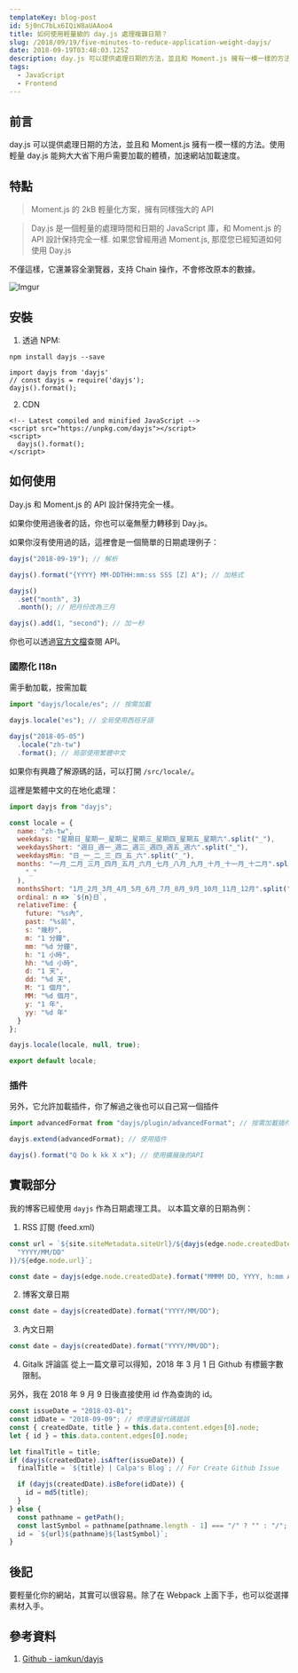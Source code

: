```yaml
---
templateKey: blog-post
id: 5j0nC7bLx6IQiW8aUAAoo4
title: 如何使用輕量級的 day.js 處理複雜日期？
slug: /2018/09/19/five-minutes-to-reduce-application-weight-dayjs/
date: 2018-09-19T03:48:03.125Z
description: day.js 可以提供處理日期的方法，並且和 Moment.js 擁有一模一樣的方法。使用輕量 day.js 能夠大大省下用戶需要加載的體積，加速網站加載速度。
tags:
  - JavaScript
  - Frontend
---
```


## 前言

day.js 可以提供處理日期的方法，並且和 Moment.js 擁有一模一樣的方法。使用輕量 day.js 能夠大大省下用戶需要加載的體積，加速網站加載速度。

## 特點

> Moment.js 的 2kB 輕量化方案，擁有同樣強大的 API

> Day.js 是一個輕量的處理時間和日期的 JavaScript 庫，和 Moment.js 的 API 設計保持完全一樣. 如果您曾經用過 Moment.js, 那麼您已經知道如何使用 Day.js

不僅這樣，它還兼容全瀏覽器，支持 Chain 操作，不會修改原本的數據。

![Imgur](https://i.imgur.com/Ei7qV1q.jpg)

## 安裝

1. 透過 NPM:

```shell
npm install dayjs --save
```

```
import dayjs from 'dayjs'
// const dayjs = require('dayjs');
dayjs().format();
```

2. CDN

```
<!-- Latest compiled and minified JavaScript -->
<script src="https://unpkg.com/dayjs"></script>
<script>
  dayjs().format();
</script>
```

## 如何使用

Day.js 和 Moment.js 的 API 設計保持完全一樣。

如果你使用過後者的話，你也可以毫無壓力轉移到 Day.js。

如果你沒有使用過的話，這裡會是一個簡單的日期處理例子：

```js
dayjs("2018-09-19"); // 解析

dayjs().format("{YYYY} MM-DDTHH:mm:ss SSS [Z] A"); // 加格式

dayjs()
  .set("month", 3)
  .month(); // 把月份改為三月

dayjs().add(1, "second"); // 加一秒
```

你也可以透過[官方文檔](https://github.com/iamkun/dayjs/blob/master/docs/en/API-reference.md)查閱 API。

### 國際化 I18n

需手動加載，按需加載

```js
import "dayjs/locale/es"; // 按需加載

dayjs.locale("es"); // 全局使用西班牙語

dayjs("2018-05-05")
  .locale("zh-tw")
  .format(); // 局部使用繁體中文
```

如果你有興趣了解源碼的話，可以打開 `/src/locale/`。

這裡是繁體中文的在地化處理：

```js
import dayjs from "dayjs";

const locale = {
  name: "zh-tw",
  weekdays: "星期日_星期一_星期二_星期三_星期四_星期五_星期六".split("_"),
  weekdaysShort: "週日_週一_週二_週三_週四_週五_週六".split("_"),
  weekdaysMin: "日_一_二_三_四_五_六".split("_"),
  months: "一月_二月_三月_四月_五月_六月_七月_八月_九月_十月_十一月_十二月".split(
    "_"
  ),
  monthsShort: "1月_2月_3月_4月_5月_6月_7月_8月_9月_10月_11月_12月".split("_"),
  ordinal: n => `${n}日`,
  relativeTime: {
    future: "%s內",
    past: "%s前",
    s: "幾秒",
    m: "1 分鐘",
    mm: "%d 分鐘",
    h: "1 小時",
    hh: "%d 小時",
    d: "1 天",
    dd: "%d 天",
    M: "1 個月",
    MM: "%d 個月",
    y: "1 年",
    yy: "%d 年"
  }
};

dayjs.locale(locale, null, true);

export default locale;
```

### 插件

另外，它允許加載插件，你了解過之後也可以自己寫一個插件

```js
import advancedFormat from "dayjs/plugin/advancedFormat"; // 按需加載插件

dayjs.extend(advancedFormat); // 使用插件

dayjs().format("Q Do k kk X x"); // 使用擴展後的API
```

## 實戰部分

我的博客已經使用 `dayjs` 作為日期處理工具。
以本篇文章的日期為例：

1. RSS 訂閱 (feed.xml)

```js
const url = `${site.siteMetadata.siteUrl}/${dayjs(edge.node.createdDate).format(
  "YYYY/MM/DD"
)}/${edge.node.url}`;

const date = dayjs(edge.node.createdDate).format("MMMM DD, YYYY, h:mm A");
```

2. 博客文章日期

```js
const date = dayjs(createdDate).format("YYYY/MM/DD");
```

3. 內文日期

```js
const date = dayjs(createdDate).format("YYYY/MM/DD");
```

4. Gitalk 評論區
   從上一篇文章可以得知，2018 年 3 月 1 日 Github 有標籤字數限制。

另外，我在 2018 年 9 月 9 日後直接使用 id 作為查詢的 id。

```js
const issueDate = "2018-03-01";
const idDate = "2018-09-09"; // 修理遺留代碼錯誤
const { createdDate, title } = this.data.content.edges[0].node;
let { id } = this.data.content.edges[0].node;

let finalTitle = title;
if (dayjs(createdDate).isAfter(issueDate)) {
  finalTitle = `${title} | Calpa's Blog`; // For Create Github Issue

  if (dayjs(createdDate).isBefore(idDate)) {
    id = md5(title);
  }
} else {
  const pathname = getPath();
  const lastSymbol = pathname[pathname.length - 1] === "/" ? "" : "/";
  id = `${url}${pathname}${lastSymbol}`;
}
```

## 後記

要輕量化你的網站，其實可以很容易。除了在 Webpack 上面下手，也可以從選擇素材入手。

## 參考資料

1. [Github - iamkun/dayjs](https://github.com/iamkun/dayjs)
